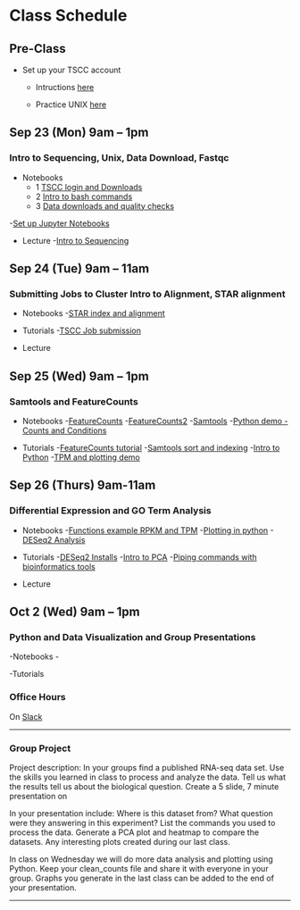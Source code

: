 
# Class Schedule 

## Pre-Class
- Set up your TSCC account
   - Intructions [here]()

   - Practice UNIX [here]()

## Sep 23 (Mon) 9am – 1pm 
### Intro to Sequencing, Unix, Data Download, Fastqc
- Notebooks
   - 1 [TSCC login and Downloads](https://github.com/macatbu/biom200_bootcamp_2019/blob/master/notebooks/01-TSCC_login_and_program_downloads.ipynb) 
   - 2 [Intro to bash commands](https://github.com/macatbu/biom200_bootcamp_2019/blob/master/notebooks/02-Essential_bash_commands.ipynb)
   - 3 [Data downloads and quality checks](https://github.com/macatbu/biom200_bootcamp_2019/blob/master/notebooks/03-Download_Data_and_Fastqc.ipynb)


-[Set up Jupyter Notebooks](https://github.com/macatbu/biom200_bootcamp_2019/blob/master/tutorials/Opening_Jupyter_Notebooks.ipynb)


- Lecture 
-[Intro to Sequencing]()

## Sep 24 (Tue) 9am – 11am
### Submitting Jobs to Cluster Intro to Alignment, STAR alignment

- Notebooks
-[STAR index and alignment](https://github.com/macatbu/biom200_bootcamp_2019/blob/master/notebooks/04-STAR_index_alignment_and_aliases.ipynb)

- Tutorials
-[TSCC Job submission](https://github.com/macatbu/biom200_bootcamp_2019/blob/master/tutorials/TSCC_job_submission.ipynb)

- Lecture 

## Sep 25 (Wed) 9am – 1pm
### Samtools and FeatureCounts

- Notebooks
-[FeatureCounts](https://github.com/macatbu/biom200_bootcamp_2019/blob/master/notebooks/06-FeatureCounts.ipynb)
-[FeatureCounts2](https://github.com/macatbu/biom200_bootcamp_2019/blob/master/notebooks/07-FeatureCounts_tutorial.ipynb)
-[Samtools](https://github.com/macatbu/biom200_bootcamp_2019/blob/master/notebooks/05-Samtools_Sort_and_Indexing.ipynb)
-[Python demo - Counts and Conditions]()

- Tutorials 
-[FeatureCounts tutorial]()
-[Samtools sort and indexing]()
-[Intro to Python]()
-[TPM and plotting demo]()


## Sep 26 (Thurs) 9am-11am
### Differential Expression and GO Term Analysis

- Notebooks
-[Functions example RPKM and TPM]()
-[Plotting in python]()
-[DESeq2 Analysis]()

- Tutorials 
-[DESeq2 Installs]()
-[Intro to PCA]()
-[Piping commands with bioinformatics tools]()

- Lecture 

## Oct 2 (Wed) 9am – 1pm
### Python and Data Visualization and Group Presentations 

-Notebooks
-[]()

-Tutorials 



### Office Hours

On [Slack]()

*************************************************************************

### Group Project
 
Project description: 
In your groups find a published RNA-seq data set. Use the skills you learned in class to process and analyze the data. Tell us what the results tell us about the biological question. Create a 5 slide, 7 minute presentation on 
 
 In your presentation include:
 Where is this dataset from?
 What question were they answering in this experiment?
 List the commands you used to process the data.
 Generate a PCA plot and heatmap to compare the datasets. 
 Any interesting plots created during our last class.
 
 In class on Wednesday we will do more data analysis and plotting using Python.
 Keep your clean_counts file and share it with everyone in your group. 
 Graphs you generate in the last class can be added to the end of your presentation. 
 
 
 
*************************************************************************






